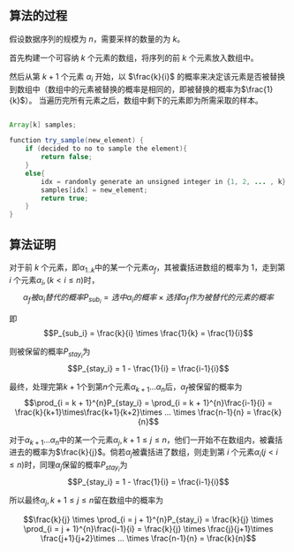 ## 算法的过程

假设数据序列的规模为 $n$，需要采样的数量的为 $k$。

首先构建一个可容纳 $k$ 个元素的数组，将序列的前 $k$ 个元素放入数组中。

然后从第 $k+1$ 个元素 $\alpha_{i}$ 开始，以 $\frac{k}{i}$ 的概率来决定该元素是否被替换到数组中（数组中的元素被替换的概率是相同的，即被替换的概率为$\frac{1}{k}$）。 当遍历完所有元素之后，数组中剩下的元素即为所需采取的样本。

```java

Array[k] samples;

function try_sample(new_element) {
    if (decided to no to sample the element){
        return false;
    }
    else{
        idx = randomly generate an unsigned integer in {1, 2, ... , k}
        samples[idx] = new_element;
        return true;
    }
}

```

## 算法证明

对于前 $k$ 个元素，即$\alpha_{1..k}$中的某一个元素$\alpha_{f}$，其被囊括进数组的概率为 $1$，走到第 $i$ 个元素$\alpha_{i},(k \lt i \le n)$时， 
$$\alpha_{f}被\alpha_i替代的概率P_{sub_i} = 选中\alpha_{i}的概率 \times 选择\alpha_{f}作为被替代的元素的概率$$

即
$$P_{sub_i} = \frac{k}{i} \times \frac{1}{k} = \frac{1}{i}$$

则被保留的概率$P_{stay_i}$为
$$P_{stay_i} = 1 - \frac{1}{i} = \frac{i-1}{i}$$

最终，处理完第$k+1$个到第$n$个元素$\alpha_{k+1}...\alpha_n$后，$\alpha_{f}$被保留的概率为
$$\prod_{i = k + 1}^{n}P_{stay_i} = \prod_{i = k + 1}^{n}\frac{i-1}{i} = \frac{k}{k+1}\times\frac{k+1}{k+2}\times ... \times \frac{n-1}{n} = \frac{k}{n}$$

对于$\alpha_{k+1}...\alpha_n$中的某一个元素$\alpha_j, k+1\le j \le n$，他们一开始不在数组内，被囊括进去的概率为$\frac{k}{j}$。倘若$\alpha_j$被囊括进了数组，则走到第 $i$ 个元素$\alpha_{i}(j \lt i \le n)$时，同理$\alpha_j$保留的概率$P_{stay_i}$为
$$P_{stay_i} = 1 - \frac{1}{i} = \frac{i-1}{i}$$

所以最终$\alpha_j, k+1\le j \le n$留在数组中的概率为

$$\frac{k}{j} \times \prod_{i = j + 1}^{n}P_{stay_i} = \frac{k}{j} \times \prod_{i = j + 1}^{n}\frac{i-1}{i} = \frac{k}{j} \times \frac{j}{j+1}\times \frac{j+1}{j+2}\times ... \times \frac{n-1}{n} = \frac{k}{n}$$


